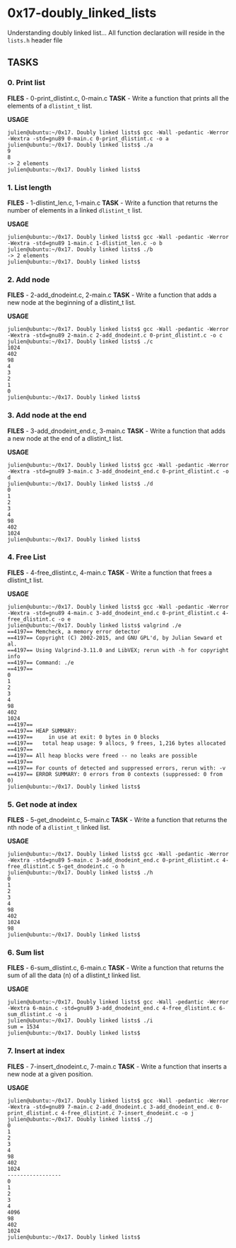 # 0x17-doubly_linked_lists

Understanding doubly linked list... All function declaration will reside in the `lists.h` header file

## TASKS

### 0. Print list

 **FILES** - 0-print_dlistint.c, 0-main.c
 **TASK** - Write a function that prints all the elements of a `dlistint_t` list.

 **USAGE**
 ```
 julien@ubuntu:~/0x17. Doubly linked lists$ gcc -Wall -pedantic -Werror -Wextra -std=gnu89 0-main.c 0-print_dlistint.c -o a
julien@ubuntu:~/0x17. Doubly linked lists$ ./a
9
8
-> 2 elements
julien@ubuntu:~/0x17. Doubly linked lists$
 ```

### 1. List length

 **FILES** - 1-dlistint_len.c, 1-main.c
 **TASK** - Write a function that returns the number of elements in a linked `dlistint_t` list.

 **USAGE**
 ```
 julien@ubuntu:~/0x17. Doubly linked lists$ gcc -Wall -pedantic -Werror -Wextra -std=gnu89 1-main.c 1-dlistint_len.c -o b
julien@ubuntu:~/0x17. Doubly linked lists$ ./b
-> 2 elements
julien@ubuntu:~/0x17. Doubly linked lists$
 ```


### 2. Add node

 **FILES** - 2-add_dnodeint.c, 2-main.c
 **TASK** - Write a function that adds a new node at the beginning of a dlistint_t list.


 **USAGE**
 ```
 julien@ubuntu:~/0x17. Doubly linked lists$ gcc -Wall -pedantic -Werror -Wextra -std=gnu89 2-main.c 2-add_dnodeint.c 0-print_dlistint.c -o c
julien@ubuntu:~/0x17. Doubly linked lists$ ./c
1024
402
98
4
3
2
1
0
julien@ubuntu:~/0x17. Doubly linked lists$
 ```

### 3. Add node at the end
 
 **FILES** - 3-add_dnodeint_end.c, 3-main.c
 **TASK** - Write a function that adds a new node at the end of a dlistint_t list.


 **USAGE**
 ```
 julien@ubuntu:~/0x17. Doubly linked lists$ gcc -Wall -pedantic -Werror -Wextra -std=gnu89 3-main.c 3-add_dnodeint_end.c 0-print_dlistint.c -o d
julien@ubuntu:~/0x17. Doubly linked lists$ ./d
0
1
2
3
4
98
402
1024
julien@ubuntu:~/0x17. Doubly linked lists$
 ```


### 4. Free List
 **FILES** - 4-free_dlistint.c, 4-main.c
 **TASK** - Write a function that frees a dlistint_t list.


 **USAGE**
 ```
 julien@ubuntu:~/0x17. Doubly linked lists$ gcc -Wall -pedantic -Werror -Wextra -std=gnu89 4-main.c 3-add_dnodeint_end.c 0-print_dlistint.c 4-free_dlistint.c -o e
julien@ubuntu:~/0x17. Doubly linked lists$ valgrind ./e 
==4197== Memcheck, a memory error detector
==4197== Copyright (C) 2002-2015, and GNU GPL'd, by Julian Seward et al.
==4197== Using Valgrind-3.11.0 and LibVEX; rerun with -h for copyright info
==4197== Command: ./e
==4197== 
0
1
2
3
4
98
402
1024
==4197== 
==4197== HEAP SUMMARY:
==4197==     in use at exit: 0 bytes in 0 blocks
==4197==   total heap usage: 9 allocs, 9 frees, 1,216 bytes allocated
==4197== 
==4197== All heap blocks were freed -- no leaks are possible
==4197== 
==4197== For counts of detected and suppressed errors, rerun with: -v
==4197== ERROR SUMMARY: 0 errors from 0 contexts (suppressed: 0 from 0)
julien@ubuntu:~/0x17. Doubly linked lists$ 
 ```

### 5. Get node at index

 **FILES** - 5-get_dnodeint.c, 5-main.c
 **TASK** - Write a function that returns the nth node of a `dlistint_t` linked list.


 **USAGE**
 ```
 julien@ubuntu:~/0x17. Doubly linked lists$ gcc -Wall -pedantic -Werror -Wextra -std=gnu89 5-main.c 3-add_dnodeint_end.c 0-print_dlistint.c 4-free_dlistint.c 5-get_dnodeint.c -o h
julien@ubuntu:~/0x17. Doubly linked lists$ ./h
0
1
2
3
4
98
402
1024
98
julien@ubuntu:~/0x17. Doubly linked lists$
 ```



### 6. Sum list
 
 **FILES** - 6-sum_dlistint.c, 6-main.c
 **TASK** - Write a function that returns the sum of all the data (n) of a dlistint_t linked list.


 **USAGE**
 ```
 julien@ubuntu:~/0x17. Doubly linked lists$ gcc -Wall -pedantic -Werror -Wextra 6-main.c -std=gnu89 3-add_dnodeint_end.c 4-free_dlistint.c 6-sum_dlistint.c -o i
julien@ubuntu:~/0x17. Doubly linked lists$ ./i
sum = 1534
julien@ubuntu:~/0x17. Doubly linked lists$
 ```



### 7. Insert at index

 **FILES** - 7-insert_dnodeint.c, 7-main.c
 **TASK** - Write a function that inserts a new node at a given position.


 **USAGE** 
 ```
 julien@ubuntu:~/0x17. Doubly linked lists$ gcc -Wall -pedantic -Werror -Wextra -std=gnu89 7-main.c 2-add_dnodeint.c 3-add_dnodeint_end.c 0-print_dlistint.c 4-free_dlistint.c 7-insert_dnodeint.c -o j
julien@ubuntu:~/0x17. Doubly linked lists$ ./j
0
1
2
3
4
98
402
1024
-----------------
0
1
2
3
4
4096
98
402
1024
julien@ubuntu:~/0x17. Doubly linked lists$
 ```
